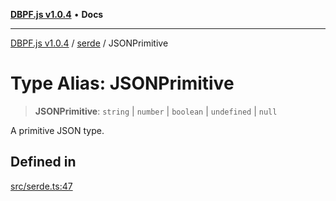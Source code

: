 [**DBPF.js v1.0.4**](../../README.md) • **Docs**

***

[DBPF.js v1.0.4](../../README.md) / [serde](../README.md) / JSONPrimitive

# Type Alias: JSONPrimitive

> **JSONPrimitive**: `string` \| `number` \| `boolean` \| `undefined` \| `null`

A primitive JSON type.

## Defined in

[src/serde.ts:47](https://github.com/anonhostpi/DBPF.js/blob/bec1c7f946ae1882f8cb333f8c038d29cc8e75d8/src/serde.ts#L47)

